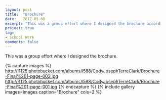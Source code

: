 ```yaml
---
layout: post
title:  "Brochure"
date:   2017-09-08
excerpt: "This was a group effort where I designed the brochure according to Gestalt principles I learned about in Document Design."
project: true
tag:
- School Work
comments: false
---
```


This was a group effort where I designed the brochure.

{% capture images %}
  http://i1125.photobucket.com/albums/l588/CodyJosephTerreClark/Brochure-Final%201-page-002.jpg
  http://i1125.photobucket.com/albums/l588/CodyJosephTerreClark/Brochure-Final%201-page-001.jpg
{% endcapture %}
{% include gallery images=images caption="Brochure" cols=2 %}
